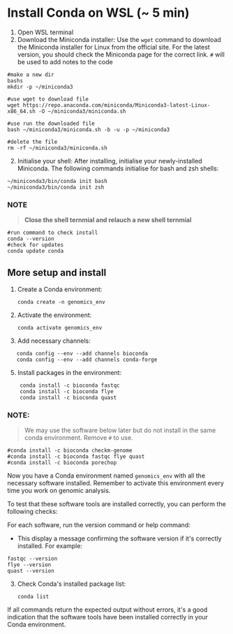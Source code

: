 # Install Conda on WSL (~ 5 min)

1. Open WSL terminal
1.  Download the Miniconda installer:
Use the `wget` command to download the Miniconda installer for Linux from the official site. For the latest version, you should check the Miniconda page for the correct link. 
`#` will be used to add notes to the code

```
#make a new dir
bashs
mkdir -p ~/miniconda3 

#use wget to download file
wget https://repo.anaconda.com/miniconda/Miniconda3-latest-Linux-x86_64.sh -O ~/miniconda3/miniconda.sh

#use run the downloaded file
bash ~/miniconda3/miniconda.sh -b -u -p ~/miniconda3

#delete the file
rm -rf ~/miniconda3/miniconda.sh
```

2. Initialise your shell:
After installing, initialise your newly-installed Miniconda. The following commands initialise for bash and zsh shells:
```
~/miniconda3/bin/conda init bash
~/miniconda3/bin/conda init zsh
```

### NOTE 
>**Close the shell ternmial and relauch a new shell ternmial**

```
#run command to check install
conda --version
#check for updates
conda update conda
```

## More setup and install

1. Create a Conda environment:
   ```
   conda create -n genomics_env
	```
	
2. Activate the environment:
   ```
   conda activate genomics_env
   ```
   
3. Add necessary channels:
```
   conda config --env --add channels bioconda
   conda config --env --add channels conda-forge
```

5. Install packages in the environment:
```
	conda install -c bioconda fastqc
	conda install -c bioconda flye
	conda install -c bioconda quast
```
### NOTE:
>We may use the software below later but do not install in the same conda environment. Remove `#` to use. 
```
#conda install -c bioconda checkm-genome
#conda install -c bioconda fastqc flye quast
#conda install -c bioconda porechop
```

Now you have a Conda environment named `genomics_env` with all the necessary software installed. Remember to activate this environment every time you work on genomic analysis.


To test that these software tools are installed correctly, you can perform the following checks:

For each software, run the version command or help command:
 - This display a message confirming the software version if it's correctly installed.
   For example:
```
fastqc --version
flye --version
quast --version
```

3. Check Conda's installed package list:
  	```
  	conda list
   ```

If all commands return the expected output without errors, it's a good indication that the software tools have been installed correctly in your Conda environment.

